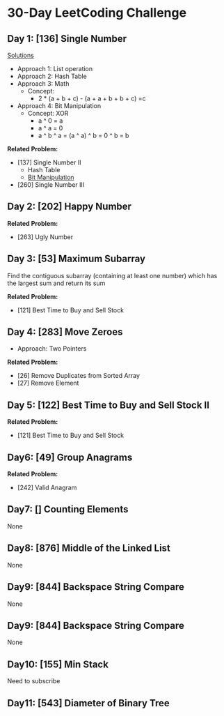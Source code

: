 # 30-Day LeetCoding Challenge
## Day 1: [136] Single Number
[Solutions](https://leetcode.com/explore/featured/card/30-day-leetcoding-challenge/528/week-1/3283/)
- Approach 1: List operation
- Approach 2: Hash Table
- Approach 3: Math
    - Concept: 
        - 2 * (a + b + c) - (a + a + b + b + c) =c
- Approach 4: Bit Manipulation
  - Concept: XOR
    - a ^ 0 = a
    - a ^ a = 0
    - a ^ b ^ a = (a ^ a) ^ b = 0 ^ b = b

**Related Problem:**
- [137] Single Number II
    - Hash Table
    - [Bit Manipulation](https://blog.csdn.net/wlwh90/article/details/89712795)
- [260] Single Number III


## Day 2: [202] Happy Number

**Related Problem:**
- [263] Ugly Number


## Day 3: [53] Maximum Subarray
Find the contiguous subarray (containing at least one number) which has the largest sum and return its sum

**Related Problem:**
- [121] Best Time to Buy and Sell Stock


## Day 4: [283] Move Zeroes
- Approach: Two Pointers

**Related Problem:**
- [26] Remove Duplicates from Sorted Array
- [27] Remove Element


## Day 5: [122] Best Time to Buy and Sell Stock II

**Related Problem:**
- [121] Best Time to Buy and Sell Stock


## Day6: [49] Group Anagrams

**Related Problem:**
- [242] Valid Anagram


## Day7: [] Counting Elements
None

## Day8: [876] Middle of the Linked List
None

## Day9: [844] Backspace String Compare
None

## Day9: [844] Backspace String Compare
None

## Day10: [155] Min Stack
Need to subscribe

## Day11: [543] Diameter of Binary Tree
